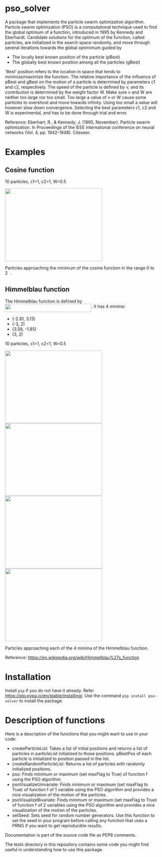 # pso_solver
A package that implements the particle swarm optimization algorithm.
Particle swarm optimization (PSO) is a computational technique used to find the global optimum of a function,
introduced in 1995 by Kennedy and Eberhardt.
Candidate solutions for the optimum of the function, called particles, are initialized in the search space randomly,
and move through several iterations towards the global optimimum guided by
* The locally best known position of the particle (pBest)
* The globally best known position among all the particles (gBest)

'Best' position refers to the location in space that tends to minimize/maximize the function.
The relative importance of the influence of pBest and gBest on the motion of a particle is determined by parameters c1 and c2, respectively.
The speed of the particle is defined by v, and its contribution is determined by the weight factor W.
Make sure v and W are neither too large nor too small.
Too large a value of v or W cause some particles to overshoot and move towards infinity.
Using too small a value will however slow down convergence.
Selecting the best parameters c1, c2 and W is experimental, and has to be done through trial and error.

Reference:
Eberhart, R., & Kennedy, J. (1995, November). Particle swarm optimization. In Proceedings of the IEEE international conference on neural networks (Vol. 4, pp. 1942-1948). Citeseer.

# Examples

## Cosine function
10 particles, c1=1, c2=1, W=0.5

<img src="https://github.com/nikhilkmr300/pso_solver/blob/master/images/cosine.png" width="320" height="240">

Particles approaching the minimum of the cosine function in the range 0 to 2<img src="/tex/f30fdded685c83b0e7b446aa9c9aa120.svg?invert_in_darkmode&sanitize=true" align=middle width=9.96010619999999pt height=14.15524440000002pt/>.

## Himmelblau function

The Himmelblau function is defined by <img src="/tex/ba8b638e550005abe23a2205683ba34e.svg?invert_in_darkmode&sanitize=true" align=middle width=285.31931999999995pt height=26.76175259999998pt/>.
It has 4 minima:
* (-2.81, 3.13)
* (-3, 2)
* (3.58, -1.85)
* (3, 2)

10 particles, c1=1, c2=1, W=0.5

<img src="https://github.com/nikhilkmr300/pso_solver/blob/master/images/himmelblau_1.png" width="320" height="240"><img src="https://github.com/nikhilkmr300/pso_solver/blob/master/images/himmelblau_3.png" width="320" height="240">
<img src="https://github.com/nikhilkmr300/pso_solver/blob/master/images/himmelblau_4.png" width="320" height="240"><img src="https://github.com/nikhilkmr300/pso_solver/blob/master/images/himmelblau_7.png" width="320" height="240">

Particles approaching each of the 4 minima of the Himmelblau function.

Reference: https://en.wikipedia.org/wiki/Himmelblau%27s_function

# Installation
Install `pip` if you do not have it already. Refer https://pip.pypa.io/en/stable/installing/.
Use the command `pip install pso-solver` to install the package.

# Description of functions
Here is a description of the functions that you might want to use in your code:
* createParticleList: Takes a list of initial positions and returns a list of particles in particleList initialized to those positions.
pBestPos of each particle is initialized to position passed in the list.
* createRandomParticleList: Returns a list of particles with randomly initialized positions.
* pso: Finds minimum or maximum (set maxFlag to True) of function f using the PSO algorithm.
* psoVisualizeUnivariate: Finds minimum or maximum (set maxFlag to True) of function f of 1 variable using the PSO algorithm and provides a nice visualization of the motion of the particles.
* psoVisualizeBivariate: Finds minimum or maximum (set maxFlag to True) of function f of 2 variables using the PSO algorithm and provides a nice visualization of the motion of the particles.
* setSeed: Sets seed for random number generators.
Use this function to set the seed in your program before calling any function that uses a PRNG if you want to get reproducible results.

Documentation is part of the source code file as PEP8 comments.

The tests directory in this repository contains some code you might find useful in understanding how to use this package.
